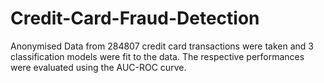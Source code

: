 # Credit-Card-Fraud-Detection
Anonymised Data from 284807 credit card transactions were taken and 3 classification models were fit to the data. The respective performances were evaluated using the AUC-ROC curve.
